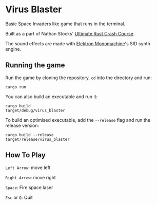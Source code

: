 # Virus Blaster

Basic Space Invaders like game that runs in the terminal.

Built as a part of Nathan Stocks' [Ultimate Rust Crash Course](https://www.udemy.com/course/ultimate-rust-crash-course/).

The sound effects are made with [Elektron Monomachine](https://www.elektron.se/se/monomachine)'s SID synth engine.


## Running the game
Run the game by cloning the repository, `cd` into the directory and run:
```shell
cargo run
```
You can also build an executable and run it:
```shell
cargo build
target/debug/virus_blaster
```
To build an optimised executable, add the `--release` flag and run the release version:
```shell
cargo build --release
target/release/virus_blaster
```

## How To Play
`Left Arrow`: move left

`Right Arrow`: move right

`Space`: Fire space laser

`Esc` or `Q`: Quit
